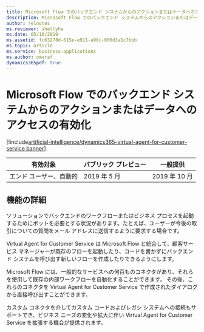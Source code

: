 ```yaml
---
title: Microsoft Flow でのバックエンド システムからのアクションまたはデータへのアクセスの有効化
description: Microsoft Flow でのバックエンド システムからのアクションまたはデータへのアクセスの有効化
author: relnotes
ms.reviewer: shellyha
ms.date: 05/16/2019
ms.assetid: fc63278d-615e-e911-a96c-000d3a1c7bbb
ms.topic: article
ms.service: business-applications
ms.author: omaraf
dynamics365pdf: true
---
```

# <a name="enable-actions-or-access-data-from-back-end-systems-with-microsoft-flow"></a>Microsoft Flow でのバックエンド システムからのアクションまたはデータへのアクセスの有効化
[!include[artificial-intelligence/dynamics365-virtual-agent-for-customer-service banner](../includes/artificial-intelligence/dynamics365-virtual-agent-for-customer-service.md)]

| 有効対象    |  パブリック プレビュー | 一般提供 | 
| ---------- | ---------- |---------- |
|エンド ユーザー、自動的|2019 年 5 月| 2019 年 10 月|


## <a name="feature-details"></a>機能の詳細
<!--feature detail start -->
ソリューションでバックエンドのワークフローまたはビジネス プロセスを起動するためにボットを必要とする状況があります。たとえば、ユーザーが今後の取引についての質問をメール アドレスに送信するように要求する場合です。

Virtual Agent for Customer Service は Microsoft Flow と統合して、顧客サービス マネージャーが既存のフローを起動したり、コードを書かずにバックエンド システムを呼び出す新しいフローを作成したりできるようにします。 

<!--
![](media/enable-actions-or-access-data-backend-systems-using-flows-1.png "")--> <!-- Picture 462209731 -->  

Microsoft Flow には、一般的なサービスへの何百ものコネクタがあり、それらを使用して既存の内部ワークフローを自動化することができます。 その後、これらのコネクタを Virtual Agent for Customer Service で作成されたダイアログから直接呼び出すことができます。 

カスタム コネクタを介してカスタム コードおよびレガシ システムへの接続もサポートでき、ビジネス ニーズの変化や拡大に伴い Virtual Agent for Customer Service を拡張する機会が提供されます。 

<!--
![](media/enable-actions-or-access-data-backend-systems-using-flows-2.png "")--> <!-- Picture 1566914757 -->
<!--feature detail end -->










